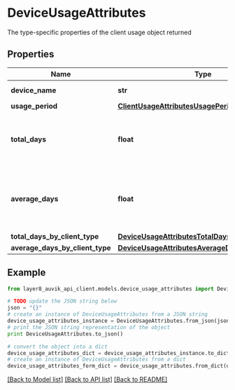 # DeviceUsageAttributes

The type-specific properties of the client usage object returned

## Properties
Name | Type | Description | Notes
------------ | ------------- | ------------- | -------------
**device_name** | **str** | Device&#39;s name | [optional] 
**usage_period** | [**ClientUsageAttributesUsagePeriod**](ClientUsageAttributesUsagePeriod.md) |  | [optional] 
**total_days** | **float** | The total billable device days across the usage period | [optional] 
**average_days** | **float** | The average billable device days across the usage period | [optional] 
**total_days_by_client_type** | [**DeviceUsageAttributesTotalDaysByClientType**](DeviceUsageAttributesTotalDaysByClientType.md) |  | [optional] 
**average_days_by_client_type** | [**DeviceUsageAttributesAverageDaysByClientType**](DeviceUsageAttributesAverageDaysByClientType.md) |  | [optional] 

## Example

```python
from layer8_auvik_api_client.models.device_usage_attributes import DeviceUsageAttributes

# TODO update the JSON string below
json = "{}"
# create an instance of DeviceUsageAttributes from a JSON string
device_usage_attributes_instance = DeviceUsageAttributes.from_json(json)
# print the JSON string representation of the object
print DeviceUsageAttributes.to_json()

# convert the object into a dict
device_usage_attributes_dict = device_usage_attributes_instance.to_dict()
# create an instance of DeviceUsageAttributes from a dict
device_usage_attributes_form_dict = device_usage_attributes.from_dict(device_usage_attributes_dict)
```
[[Back to Model list]](../README.md#documentation-for-models) [[Back to API list]](../README.md#documentation-for-api-endpoints) [[Back to README]](../README.md)


